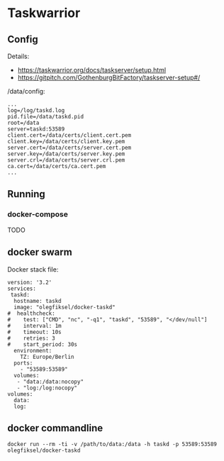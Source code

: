 # Taskwarrior

## Config

Details:
* https://taskwarrior.org/docs/taskserver/setup.html
* https://gitpitch.com/GothenburgBitFactory/taskserver-setup#/

/data/config:
```
...
log=/log/taskd.log
pid.file=/data/taskd.pid
root=/data
server=taskd:53589
client.cert=/data/certs/client.cert.pem
client.key=/data/certs/client.key.pem
server.cert=/data/certs/server.cert.pem
server.key=/data/certs/server.key.pem
server.crl=/data/certs/server.crl.pem
ca.cert=/data/certs/ca.cert.pem
...
```

## Running

### docker-compose

TODO

## docker swarm

Docker stack file:
```
version: '3.2'
services:
 taskd:
  hostname: taskd
  image: "olegfiksel/docker-taskd"
#  healthcheck:
#    test: ["CMD", "nc", "-q1", "taskd", "53589", "</dev/null"]
#    interval: 1m
#    timeout: 10s
#    retries: 3
#    start_period: 30s
  environment:
    TZ: Europe/Berlin
  ports:
    - "53589:53589"
  volumes:
   - "data:/data:nocopy"
   - "log:/log:nocopy"
volumes:
  data:
  log:
```

## docker commandline

`docker run --rm -ti -v /path/to/data:/data -h taskd -p 53589:53589 olegfiksel/docker-taskd`
